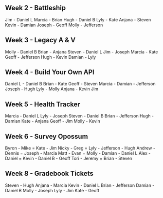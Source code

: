## Week 2 - Battleship

Jim    - Daniel L
Marcia - Brian
Hugh   - Daniel B
Lyly   - Kate
Anjana - Steven
Kevin  - Damian
Joseph - Geoff
Molly  - Jefferson

## Week 3 - Legacy A & V

Molly  - Daniel B
Brian  - Anjana
Steven - Daniel L
Jim    - Joseph
Marcia - Kate
Geoff  - Jefferson
Hugh   - Kevin
Damian - Lyly

## Week 4 - Build Your Own API

Daniel L - Daniel B
Brian    - Kate
Geoff    - Steven
Marcia   - Damian - Jefferson
Joseph   - Hugh
Lyly     - Molly
Anjana   - Kevin
Jim

## Week 5 - Health Tracker

Marcia  - Daniel L
Lyly    - Joseph
Steven  - Daniel B
Brian   - Jefferson
Hugh    - Damian
Kate    - Anjana
Geoff   - Jim
Molly   - Kevin

## Week 6 - Survey Opossum

Byron  - Mike   = Kate   - Jim
Nicky  - Greg   = Lyly   - Jefferson - Hugh
Andrew - Dennis = Joseph - Marcia
Matt   - Evan   = Molly  - Damian    - Daniel L
Alex   - Daniel = Kevin  - Daniel B  - Geoff
Tori   - Jeremy = Brian  - Steven

## Week 8 - Gradebook Tickets

Steven - Hugh
Anjana - Marcia
Kevin  - Daniel L
Brian  - Jefferson
Damian - Daniel B
Molly  - Joseph
Lyly   - Jim
Kate   - Geoff
